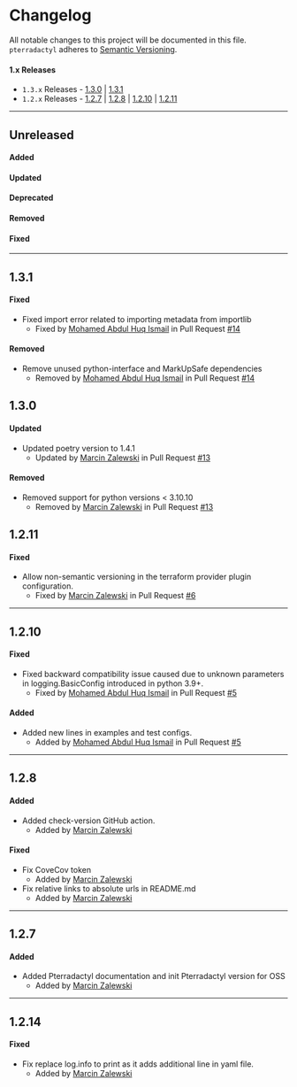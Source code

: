 # Changelog

All notable changes to this project will be documented in this file.
`pterradactyl` adheres to [Semantic Versioning](http://semver.org/).

#### 1.x Releases
- `1.3.x` Releases - [1.3.0](#130) | [1.3.1](#131)
- `1.2.x` Releases - [1.2.7](#127) | [1.2.8](#128) | [1.2.10](#1210) | [1.2.11](#1211) 

---
## Unreleased

#### Added

#### Updated

#### Deprecated

#### Removed

#### Fixed


---
## 1.3.1
#### Fixed
- Fixed import error related to importing metadata from importlib
  - Fixed by [Mohamed Abdul Huq Ismail](https://github.com/aisma7_nike) in Pull Request [#14](https://github.com/Nike-Inc/pterradactyl/pull/14)

#### Removed
- Remove unused python-interface and MarkUpSafe dependencies
  - Removed by [Mohamed Abdul Huq Ismail](https://github.com/aisma7_nike) in Pull Request [#14](https://github.com/Nike-Inc/pterradactyl/pull/14)

## 1.3.0
#### Updated
- Updated poetry version to 1.4.1
  - Updated by [Marcin Zalewski](https://github.com/marcinjzalewski) in Pull Request [#13](https://github.com/Nike-Inc/pterradactyl/pull/13)

#### Removed
- Removed support for python versions < 3.10.10
  - Removed by [Marcin Zalewski](https://github.com/marcinjzalewski) in Pull Request [#13](https://github.com/Nike-Inc/pterradactyl/pull/13)

## 1.2.11

#### Fixed
- Allow non-semantic versioning in the terraform provider plugin configuration.
  - Fixed by [Marcin Zalewski](https://github.com/marcinjzalewski) in Pull Request [#6](https://github.com/Nike-Inc/pterradactyl/pull/6)

---
## 1.2.10

#### Fixed
- Fixed backward compatibility issue caused due to unknown parameters in logging.BasicConfig introduced in python 3.9+.
  - Fixed by [Mohamed Abdul Huq Ismail](https://github.com/aisma7_nike) in Pull Request [#5](https://github.com/Nike-Inc/pterradactyl/pull/5)

#### Added
- Added new lines in examples and test configs.
  - Added by [Mohamed Abdul Huq Ismail](https://github.com/aisma7_nike) in Pull Request [#5](https://github.com/Nike-Inc/pterradactyl/pull/5)


---
## 1.2.8

#### Added
- Added check-version GitHub action.
  - Added by [Marcin Zalewski](https://github.com/marcinjzalewski)

#### Fixed
- Fix CoveCov token
  - Added by [Marcin Zalewski](https://github.com/marcinjzalewski)
- Fix relative links to absolute urls in README.md
  - Added by [Marcin Zalewski](https://github.com/marcinjzalewski)

---
## 1.2.7

#### Added
- Added Pterradactyl documentation and init Pterradactyl version for OSS
  - Added by [Marcin Zalewski](https://github.com/marcinjzalewski)

---

## 1.2.14
#### Fixed
- Fix replace log.info to print as it adds additional line in yaml file.
  - Added by [Marcin Zalewski](https://github.com/marcinjzalewski)